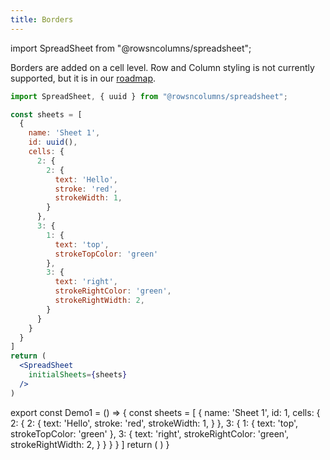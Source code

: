 ```yaml
---
title: Borders
---
```

import SpreadSheet from "@rowsncolumns/spreadsheet";

Borders are added on a cell level. Row and Column styling is not currently supported, but it is in our [roadmap](https://github.com/rowsncolumns/grid/issues/34).

```jsx
import SpreadSheet, { uuid } from "@rowsncolumns/spreadsheet";

const sheets = [
  {
    name: 'Sheet 1',
    id: uuid(),
    cells: {
      2: {
        2: {
          text: 'Hello',
          stroke: 'red',
          strokeWidth: 1,
        }
      },
      3: {
        1: {
          text: 'top',
          strokeTopColor: 'green'
        },
        3: {
          text: 'right',
          strokeRightColor: 'green',
          strokeRightWidth: 2,
        }
      }
    }
  }
]
return (
  <SpreadSheet
    initialSheets={sheets}
  />
)
```

export const Demo1 = ()  => {
  const sheets = [
    {
      name: 'Sheet 1',
      id: 1,
      cells: {
        2: {
          2: {
            text: 'Hello',
            stroke: 'red',
            strokeWidth: 1,
          }
        },
        3: {
          1: {
            text: 'top',
            strokeTopColor: 'green'
          },
          3: {
            text: 'right',
            strokeRightColor: 'green',
            strokeRightWidth: 2,
          }
        }
      }
    }
  ]
  return (
    <SpreadSheet
      initialSheets={sheets}
    />
  )
}

<Demo1 />